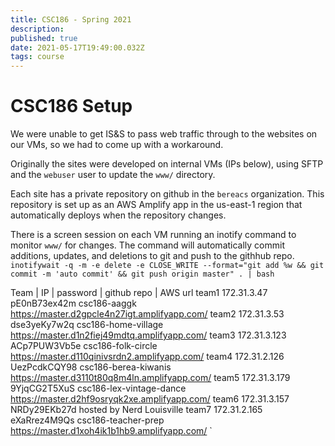 ```yaml
---
title: CSC186 - Spring 2021
description: 
published: true
date: 2021-05-17T19:49:00.032Z
tags: course
---
```


# CSC186 Setup

We were unable to get IS&S to pass web traffic through to the websites on our VMs, so we had to come up with a workaround.

Originally the sites were developed on internal VMs (IPs below), using SFTP and the `webuser` user to update the `www/` directory.

Each site has a private repository on github in the `bereacs` organization. This repository is set up as an AWS Amplify app in the us-east-1 region that automatically deploys when the repository changes.

There is a screen session on each VM running an inotify command to monitor `www/` for changes. The command will automatically commit additions, updates, and deletions to git and push to the githhub repo.
`inotifywait -q -m -e delete -e CLOSE_WRITE --format="git add %w && git commit -m 'auto commit' && git push origin master" . | bash`


Team | IP           | password    | github repo             | AWS url
team1  172.31.3.47    pE0nB73ex42m  csc186-aaggk              https://master.d2gpcle4n27igt.amplifyapp.com/
team2  172.31.3.53    dse3yeKy7w2q  csc186-home-village       https://master.d1n2fiej49mdtq.amplifyapp.com/
team3  172.31.3.123   ACp7PUW3Vb5e  csc186-folk-circle        https://master.d110qinivsrdn2.amplifyapp.com/
team4  172.31.2.126   UezPcdkCQY98  csc186-berea-kiwanis      https://master.d3110t80q8m4ln.amplifyapp.com/
team5  172.31.3.179   9YjqCG2T5XuS  csc186-lex-vintage-dance  https://master.d2hf9osryqk2xe.amplifyapp.com/
team6  172.31.3.157   NRDy29EKb27d  hosted by Nerd Louisville
team7  172.31.2.165   eXaRrez4M9Qs  csc186-teacher-prep       https://master.d1xoh4ik1b1hb9.amplifyapp.com/
`